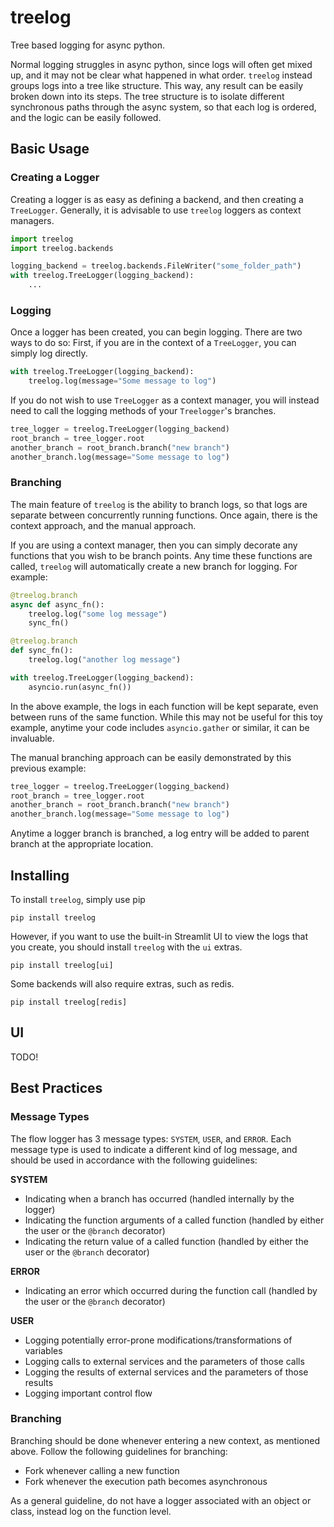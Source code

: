 # treelog
Tree based logging for async python.

Normal logging struggles in async python, since logs will often get mixed up,
and it may not be clear what happened in what order. `treelog` instead groups
logs into a tree like structure. This way, any result can be easily broken down
into its steps. The tree structure is to isolate different synchronous paths
through the async system, so that each log is ordered, and the logic can be
easily followed.

## Basic Usage
### Creating a Logger
Creating a logger is as easy as defining a backend, and then creating a `TreeLogger`. Generally, it is advisable to use `treelog` loggers as context managers.

```python
import treelog
import treelog.backends

logging_backend = treelog.backends.FileWriter("some_folder_path")
with treelog.TreeLogger(logging_backend):
    ...
```

### Logging
Once a logger has been created, you can begin logging. There are two ways to do so: First, if you are in the context of a `TreeLogger`, you can simply log directly.

```python
with treelog.TreeLogger(logging_backend):
    treelog.log(message="Some message to log")
```

If you do not wish to use `TreeLogger` as a context manager, you will instead need to call the logging methods of your `Treelogger`'s branches.

```python
tree_logger = treelog.TreeLogger(logging_backend)
root_branch = tree_logger.root
another_branch = root_branch.branch("new branch")
another_branch.log(message="Some message to log")
```

### Branching
The main feature of `treelog` is the ability to branch logs, so that logs are separate between concurrently running functions. Once again, there is the context approach, and the manual approach.

If you are using a context manager, then you can simply decorate any functions that you wish to be branch points. Any time these functions are called, `treelog` will automatically create a new branch for logging. For example:

```python
@treelog.branch
async def async_fn():
    treelog.log("some log message")
    sync_fn()

@treelog.branch
def sync_fn():
    treelog.log("another log message")

with treelog.TreeLogger(logging_backend):
    asyncio.run(async_fn())
```

In the above example, the logs in each function will be kept separate, even between runs of the same function. While this may not be useful for this toy example, anytime your code includes `asyncio.gather` or similar, it can be invaluable.

The manual branching approach can be easily demonstrated by this previous example:

```python
tree_logger = treelog.TreeLogger(logging_backend)
root_branch = tree_logger.root
another_branch = root_branch.branch("new branch")
another_branch.log(message="Some message to log")
```

Anytime a logger branch is branched, a log entry will be added to parent branch at the appropriate location.

## Installing
To install `treelog`, simply use pip
```shell
pip install treelog
```

However, if you want to use the built-in Streamlit UI to view the logs that you
create, you should install `treelog` with the `ui` extras.
```shell
pip install treelog[ui]
```

Some backends will also require extras, such as redis.
```shell
pip install treelog[redis]
```

## UI
TODO!

## Best Practices
### Message Types
The flow logger has 3 message types: `SYSTEM`, `USER`, and `ERROR`. Each message type is used to indicate a different kind of log message, and should be used in accordance with the following guidelines:

**SYSTEM**
- Indicating when a branch has occurred (handled internally by the logger)
- Indicating the function arguments of a called function (handled by either the user or the `@branch` decorator)
- Indicating the return value of a called function (handled by either the user or the `@branch` decorator)

**ERROR**
- Indicating an error which occurred during the function call (handled by the user or the `@branch` decorator)

**USER**
- Logging potentially error-prone modifications/transformations of variables
- Logging calls to external services and the parameters of those calls
- Logging the results of external services and the parameters of those results
- Logging important control flow

### Branching
Branching should be done whenever entering a new context, as mentioned above. Follow the following guidelines for branching:
- Fork whenever calling a new function
- Fork whenever the execution path becomes asynchronous

As a general guideline, do not have a logger associated with an object or class, instead log on the function level.
